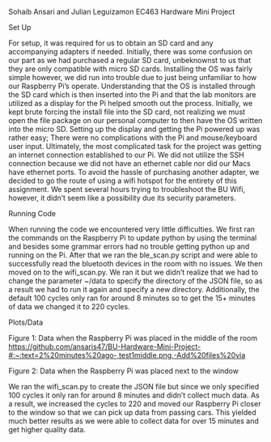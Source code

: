 Sohaib Ansari and Julian Leguizamon
EC463
Hardware Mini Project 



Set Up

For setup, it was required for us to obtain an SD card and any accompanying adapters if needed. Initially, there was some confusion on our part as we had 
purchased a regular SD card, unbeknownst to us that they are only compatible with micro SD cards. Installing the OS was fairly simple however, we did run into 
trouble due to just being unfamiliar to how our Raspberry Pi’s operate. Understanding that the OS is installed through the SD card which is then inserted into 
the Pi and that the lab monitors are utilized as a display for the Pi helped smooth out the process. Initially, we kept brute forcing the install file into the 
SD card, not realizing we must open the file package on our personal computer to then have the OS written into the micro SD. Setting up the display and getting 
the Pi powered up was rather easy; There were no complications with the Pi and mouse/keyboard user input. Ultimately, the most complicated task for the project 
was getting an internet connection established to our Pi. We did not utilize the SSH connection because we did not have an ethernet cable nor did our Macs have 
ethernet ports. To avoid the hassle of purchasing another adapter, we decided to go the route of using a wifi hotspot for the entirety of this assignment. We 
spent several hours trying to troubleshoot the BU Wifi, however, it didn’t seem like a possibility due its security parameters.  


Running Code

When running the code we encountered very little difficulties. We first ran the commands on the Raspberry Pi to update python by using the terminal and besides 
some grammar errors had no trouble getting python up and running on the Pi. After that we ran the ble_scan.py script and were able to successfully read the 
bluetooth devices in the room with no issues. We then moved on to the wifi_scan.py. We ran it but we didn’t realize that we had to change the parameter ~/data to 
specify the directory of the JSON file, so as a result we had to run it again and specify a new directory. Additionally, the default 100 cycles only ran for 
around 8 minutes so to get the 15+ minutes of data we changed it to 220 cycles. 


Plots/Data

Figure 1: Data when the Raspberry Pi was placed in the middle of the room
https://github.com/ansaris47/BU-Hardware-Mini-Project-#:~:text=2%20minutes%20ago-,test1middle.png,-Add%20files%20via

Figure 2: Data when the Raspberry Pi was placed next to the window




We ran the wifi_scan.py to create the JSON file but since we only specified 100 cycles it only ran for around 8 minutes and didn’t collect much data. As a 
result, we increased the cycles to 220 and moved our Raspberry Pi closer to the window so that we can pick up data from passing cars. This yielded much better 
results as we were able to collect data for over 15 minutes and get higher quality data.
